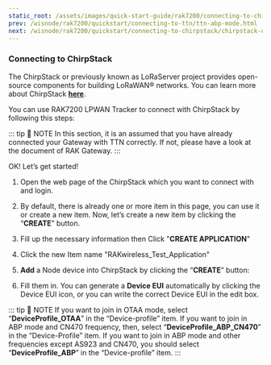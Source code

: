 ```yaml
---
static_root: /assets/images/quick-start-guide/rak7200/connecting-to-chirpstack
prev: /wisnode/rak7200/quickstart/connecting-to-ttn/ttn-abp-mode.html
next: /wisnode/rak7200/quickstart/connecting-to-chirpstack/chirpstack-otaa-mode.html
---
```


### Connecting to ChirpStack

The ChirpStack or previously known as LoRaServer project provides open-source components for building LoRaWAN® networks. You can learn more about ChirpStack [**here**](https://www.chirpstack.io/).

You can use RAK7200 LPWAN Tracker to connect with ChirpStack by following this steps:

::: tip 📝 NOTE
In this section, it is an assumed that you have already connected your Gateway with TTN correctly. If not, please have a look at the document of RAK Gateway.
:::

OK! Let’s get started!

1. Open the web page of the ChirpStack which you want to connect with and login.

2. By default, there is already one or more item in this page, you can use it or create a new item. Now, let’s create a new item by clicking the “**CREATE**” button.

<rk-img
  :src="`${$frontmatter.static_root}/mhxpxv152iy2zc2h7jyv.png`"
  width="100%"
  figure-number="1"
  caption="ChirpStack Applications"
/>

3. Fill up the necessary information then Click "**CREATE APPLICATION**"

<rk-img
  :src="`${$frontmatter.static_root}/aehocrv1kdgmfw5i9ncm.png`"
  width="100%"
  figure-number="2"
  caption="Creating the Application"
/>

<rk-img
  :src="`${$frontmatter.static_root}/shwsznjugdm6epmh5r2o.png`"
  width="100%"
  figure-number="3"
  caption="Applications page in ChirpStack"
/>

4. Click the new Item name "RAKwireless_Test_Application"

<rk-img
  :src="`${$frontmatter.static_root}/eh9bkvu5uwlrn10jojvr.png`"
  width="100%"
  figure-number="4"
  caption="RAK7200 Application"
/>

5. **Add** a Node device into ChirpStack by clicking the “**CREATE**” button:

<rk-img
  :src="`${$frontmatter.static_root}/znvzmk7sz4vrhgqmfx4x.png`"
  width="100%"
  figure-number="5"
  caption="Adding a Node Device"
/>

<rk-img
  :src="`${$frontmatter.static_root}/mphgt1imzsn2pf67bhnq.png`"
  width="100%"
  figure-number="6"
  caption="Filling the Device Parameters"
/>

6. Fill them in. You can generate a **Device EUI** automatically by clicking the Device EUI icon, or you can write the correct Device EUI in the edit box.

<rk-img
  :src="`${$frontmatter.static_root}/doqbh3y9oiyjxu6ixjwn.png`"
  width="100%"
  figure-number="7"
  caption="Generating Device EUI Automatically"
/>

::: tip 📝 NOTE
If you want to join in OTAA mode, select “**DeviceProfile_OTAA**” in the “Device-profile” item. If you want to join in ABP mode and CN470 frequency, then, select “**DeviceProfile_ABP_CN470**” in the “Device-Profile” item. If you want to join in ABP mode and other frequencies except AS923 and CN470, you should select “**DeviceProfile_ABP**” in the “Device-profile” item.
:::
